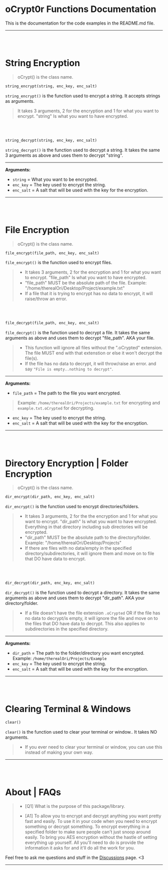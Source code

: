 # oCrypt0r Functions Documentation
This is the documentation for the code examples in the README.md file.
__ __

<br />
<br />

# String Encryption
> oCrypt() is the class name.
```python
string_encrypt(string, enc_key, enc_salt)
```
`string_encrypt()` is the function used to encrypt a string. It accepts strings as arguments.
> It takes 3 arguments, 2 for the encryption and 1 for what you want to encrypt. "string" Is what you want to have encrypted.

<br />
<br />

```python
string_decrypt(string, enc_key, enc_salt)
```
`string_decrypt()` is the function used to decrypt a string. It takes the same 3 arguments as above and uses them to decrypt "string".
__ __

**Arguments:**
- `string` = What you want to be encrypted.
- `enc_key` = The key used to encrypt the string.
- `enc_salt` = A salt that will be used with the key for the encryption.


__ __

<br />
<br />

# File Encryption
> oCrypt() is the class name.
```python
file_encrypt(file_path, enc_key, enc_salt)
```
`file_encrypt()` is the function used to encrypt files. 
> - It takes 3 arguments, 2 for the encryption and 1 for what you want to encrypt. "file_path" Is what you want to have encrypted.
> - "file_path" MUST be the absolute path of the file. Example: "/home/therealOri/Desktop/Project/example.txt"
> - If a file that it is trying to encrypt has no data to encrypt, it will raise/throw an error.

<br />
<br />

```python
file_decrypt(file_path, enc_key, enc_salt)
```
`file_decrypt()` is the function used to decrypt a file. It takes the same arguments as above and uses them to decrypt "file_path". AKA your file. 
> - This function will ignore all files without the ".oCrypted" extension. The file MUST end with that extenstion or else it won't decrypt the file(s).
> - If the file has no data to decrypt, it will throw/raise an error. and say `"File is empty..nothing to decrypt"`.
__ __

**Arguments:**
- `file_path` = The path to the file you want encrypted. 
> Example: `/home/therealOri/Projects/example.txt` for encrypting and `example.txt.oCrypted` for decrypting.
- `enc_key` = The key used to encrypt the string.
- `enc_salt` = A salt that will be used with the key for the encryption.
__ __

<br />
<br />

# Directory Encryption | Folder Encryption
> oCrypt() is the class name.
```python
dir_encrypt(dir_path, enc_key, enc_salt)
```
`dir_encrypt()` is the function used to encrypt directories/folders. 
> - It takes 3 arguments, 2 for the the encryption and 1 for what you want to encrypt. "dir_path" Is what you want to have encrypted. Everything in that directory including sub directories will be encrypted.
> - "dir_path" MUST be the absolute path to the directory/folder. Example: "/home/therealOri/Desktop/Projects"
> - If there are files with no data/empty in the specified directory/subdirectories, it will ignore them and move on to file that DO have data to encrypt.

<br />
<br />

```python
dir_decrypt(dir_path, enc_key, enc_salt)
```
`dir_decrypt()` is the function used to decrypt a directory. It takes the same arguments as above and uses them to decrypt "dir_path". AKA your directory/folder.
> - If a file doesn't have the file extension `.oCrypted` OR if the file has no data to decrypt/is empty, it will ignore the file and move on to the files that DO have data to decrypt. This also applies to subdirectories in the specified directory.
__ __

**Arguments:**
- `dir_path` = The path to the folder/directory you want encrypted. Example: `/home/therealOri/Projects/Example`
- `enc_key` = The key used to encrypt the string.
- `enc_salt` = A salt that will be used with the key for the encryption.

__ __

<br />
<br />

# Clearing Terminal & Windows
```python
clear()
```
`clear()` is the function used to clear your terminal or window.. It takes NO arguments.
> - If you ever need to clear your terminal or window, you can use this instead of making your own way.
__ __

<br />
<br />

# About | FAQs
> - [Q1] What is the purpose of this package/library.
> 
> - [A1] To allow you to encrypt and decrypt anything you want pretty fast and easily. To use it in your code when you need to encrypt something or decrypt something. To encrypt everything in a specified folder to make sure people can't just snoop around easily. To bring you AES encryption without the hastle of setting everything up yourself. All you'll need to do is provide the information it asks for and it'll do all the work for you.

Feel free to ask me questions and stuff in the [Discussions](https://github.com/therealOri/oCrypt0r/discussions/14) page. <3
__ __
